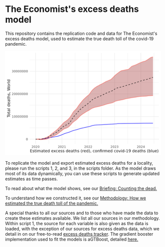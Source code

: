 # The Economist's excess deaths model
This repository contains the replication code and data for The Economist's excess deaths model, used to estimate the true death toll of the covid-19 pandemic.  

![Chart of total deaths over time](global_mortality.png)  
  
To replicate the model and export estimated excess deaths for a locality, please run the scripts 1, 2, and 3, in the scripts folder. As the model draws most of its data dynamically, you can use these scripts to generate updated estimates as time passes.
  

To read about what the model shows, see our [Briefing: Counting the dead.](https://www.economist.com/briefing/2021/05/15/there-have-been-7m-13m-excess-deaths-worldwide-during-the-pandemic)     

To understand how we constructed it, see our [Methodology: How we estimated the true death toll of the pandemic.](https://www.economist.com/ExcessDeathsModel)   

  
A special thanks to all our sources and to those who have made the data to create these estimates available. We list all our sources in our methodology. Within script 1, the source for each variable is also given as the data is loaded, with the exception of our sources for excess deaths data, which we detail in on our free-to-read [excess deaths tracker](https://www.economist.com/graphic-detail/coronavirus-excess-deaths-tracker). The gradient booster implementation used to fit the models is aGTBoost, detailed [here.](https://arxiv.org/abs/2008.05926)
